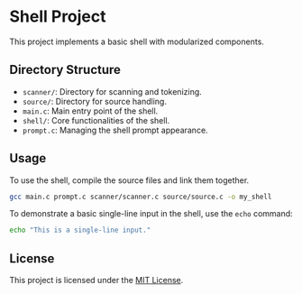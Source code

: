 # Shell Project

This project implements a basic shell with modularized components.

## Directory Structure

- `scanner/`: Directory for scanning and tokenizing.
- `source/`: Directory for source handling.
- `main.c`: Main entry point of the shell.
- `shell/`: Core functionalities of the shell.
- `prompt.c`: Managing the shell prompt appearance.

## Usage

To use the shell, compile the source files and link them together.

```bash
gcc main.c prompt.c scanner/scanner.c source/source.c -o my_shell
```

To demonstrate a basic single-line input in the shell, use the `echo` command:

```bash
echo "This is a single-line input."
```

## License

This project is licensed under the [MIT License](LICENSE).
